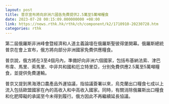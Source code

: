 ```yaml
---
layout: post
title: 普京宣布將向非洲六國各免費提供2.5萬至5萬噸糧食
date: 2023-07-28 00:15:09.000000000 +08:00
link: https://news.rthk.hk/rthk/ch/component/k2/1710910-20230728.htm
categories: rthk
---
```


第二屆俄羅斯非洲峰會暨經濟和人道主義論壇在俄羅斯聖彼得堡開幕。俄羅斯總統普京在會上宣布，俄方將向部分非洲國家免費供應糧食。

普京說，俄方將在3至4個月內，準備好向非洲六個國家，包括布基納法索、津巴布韋、馬里、索馬里、中非共和國和厄立特里亞，分別免費供應2.5萬至5萬噸糧食，並提供免費運輸。

普京又提到黑海港口農產品外運協議，指協議簽署以來，烏克蘭出口糧食七成以上流入包括歐盟國家在內的高收入和中高收入國家。同時，有關消除俄羅斯出口糧食和化肥障礙的承諾至今未得到履行。俄方因此不再繼續延長協議。
